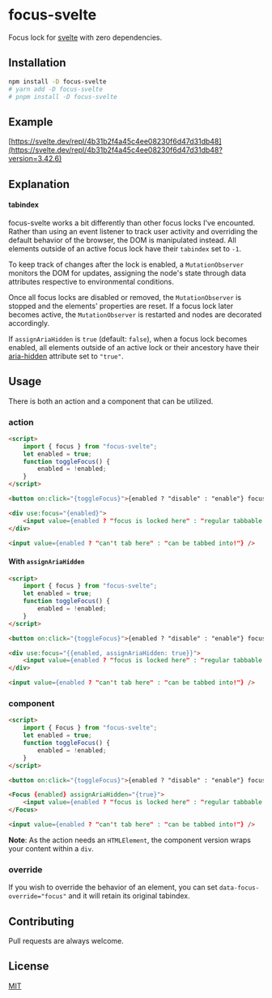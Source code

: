 # focus-svelte

Focus lock for [svelte](https://svelte.dev/) with zero dependencies.

## Installation

```bash
npm install -D focus-svelte
# yarn add -D focus-svelte
# pnpm install -D focus-svelte
```

## Example

[https://svelte.dev/repl/4b31b2f4a45c4ee08230f6d47d31db48](https://svelte.dev/repl/4b31b2f4a45c4ee08230f6d47d31db48?version=3.42.6)

## Explanation

#### tabindex

focus-svelte works a bit differently than other focus locks I've encounted.
Rather than using an event listener to track user activity and overriding the
default behavior of the browser, the DOM is manipulated instead. All elements
outside of an active focus lock have their `tabindex` set to `-1`.

To keep track of changes after the lock is enabled, a `MutationObserver` monitors the DOM for updates, assigning the node's state
through data attributes respective to environmental conditions.

Once all focus locks are disabled or removed, the `MutationObserver` is stopped and the elements' properties are reset.
If a focus lock later becomes active, the `MutationObserver` is restarted and nodes are decorated accordingly.

If `assignAriaHidden` is `true` (default: `false`), when a focus lock becomes enabled, all
elements outside of an active lock or their ancestory have their
[aria-hidden](https://developer.mozilla.org/en-US/docs/Web/Accessibility/ARIA/ARIA_Techniques/Using_the_aria-hidden_attribute)
attribute set to `"true"`.

## Usage

There is both an action and a component that can be utilized.

### action

```html
<script>
	import { focus } from "focus-svelte";
	let enabled = true;
	function toggleFocus() {
		enabled = !enabled;
	}
</script>

<button on:click="{toggleFocus}">{enabled ? "disable" : "enable"} focus</button>

<div use:focus="{enabled}">
	<input value={enabled ? "focus is locked here" : "regular tabbable input"} />
</div>

<input value={enabled ? "can't tab here" : "can be tabbed into!"} />
```

#### With `assignAriaHidden`

```html
<script>
	import { focus } from "focus-svelte";
	let enabled = true;
	function toggleFocus() {
		enabled = !enabled;
	}
</script>

<button on:click="{toggleFocus}">{enabled ? "disable" : "enable"} focus</button>

<div use:focus="{{enabled, assignAriaHidden: true}}">
	<input value={enabled ? "focus is locked here" : "regular tabbable input"} />
</div>

<input value={enabled ? "can't tab here" : "can be tabbed into!"} />
```

### component

```html
<script>
	import { Focus } from "focus-svelte";
	let enabled = true;
	function toggleFocus() {
		enabled = !enabled;
	}
</script>

<button on:click="{toggleFocus}">{enabled ? "disable" : "enable"} focus</button>

<Focus {enabled} assignAriaHidden="{true}">
	<input value={enabled ? "focus is locked here" : "regular tabbable input"} />
</Focus>

<input value={enabled ? "can't tab here" : "can be tabbed into!"} />
```

**Note**: As the action needs an `HTMLElement`, the component version wraps your content within a `div`.

### override

If you wish to override the behavior of an element, you can set `data-focus-override="focus"` and it will retain its original tabindex.

## Contributing

Pull requests are always welcome.

## License

[MIT](https://choosealicense.com/licenses/mit/)
